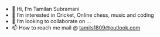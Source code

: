 - 👋 Hi, I’m Tamilan Subramani
- 👀 I’m interested in Cricket, Online chess, music and coding
- 💞️ I’m looking to collaborate on ...
- 📫 How to reach me mail @ tamils1809@outlook.com

<!---
tamil1809/tamil1809 is a ✨ special ✨ repository because its `README.md` (this file) appears on your GitHub profile.
You can click the Preview link to take a look at your changes.
--->
